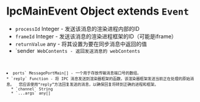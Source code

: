 # IpcMainEvent Object extends `Event`

* `processId` Integer - 发送该消息的渲染进程内部的ID
* `frameId` Integer - 发送该消息的渲染进程框架的ID（可能是iframe）
* `returnValue` any - 将其设置为要在同步消息中返回的值
* `sender<code> WebContents - 返回发送消息的 webContents</li>
<li><code>ports` MessagePortMain[] - 一个用于存放传输消息端口号的数组。
* `reply` Function - 将 IPC 消息发送到渲染器框架的函数，该渲染器框架发送当前正在处理的原始消息。  您应该使用“reply”方法回复发送的消息，以确保回复将转到正确的进程和框架。
  * `channel` String
  * `...args` any[]
